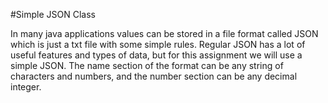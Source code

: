 #Simple JSON Class 

In many java applications values can be stored in a file format called JSON which is just a txt file with
some simple rules. Regular JSON has a lot of useful features and types of data, but for this assignment we
will use a simple JSON. The name section of the format can be any string of characters and numbers, and the number section can be
any decimal integer.